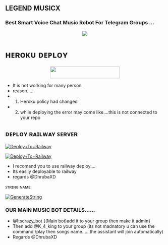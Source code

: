 ## LEGEND MUSICX

### Best Smart Voice Chat Music Robot For Telegram Groups ...


<p align="center"><a href="https://t.me/DhrubaXD"><img src="https://telegra.ph/file/8c3abf591121615cdef42.jpg"></a></p>


# ʜᴇʀoᴋᴜ ᴅᴇᴘʟᴏʏ
<p align="center"><a href="https://heroku.com/deploy?template=https://github.com/LEGENDARY-OS/AIMusicX"> <img src="https://img.shields.io/badge/Deploy%20To%20Heroku-grey?style=for-the-badge&logo=heroku" width="220" height="38.45"/></a></p>

- It is not working for many person 
- reason.....
- 1. Heroku policy had changed
- 2. while deploying the error may come like....this is not connected to your repo

## ᴅᴇᴘʟᴏʏ ʀᴀɪʟᴡᴀʏ ꜱᴇʀᴠᴇʀ </h4>

[![Deploy+To+Railway](https://railway.app/button.svg)](https://railway.app/new/template?template=https://github.com/LEGENDARY-OS/AIMusicX&envs=SESSION_NAME,BOT_TOKEN,BOT_NAME,API_ID,API_HASH,SUDO_USERS,DURATION_LIMIT)



[![Deploy+To+Railway](https://railway.app/button.svg)](https://railway.app/new/template?template=https://github.com/AOSOFJ/AIMusicX&envs=SESSION_NAME,BOT_TOKEN,BOT_NAME,API_ID,API_HASH,SUDO_USERS,DURATION_LIMIT)



- I recomand you to use railway deploy....
- Its easily deployable to railway
- regards @DhrubaXD


ꜱᴛʀɪɴɢ ɴᴀᴍᴇ:

[![GenerateString](https://img.shields.io/badge/repl.it-generateString-brown)](https://replit.com/@HEXOROP/eSportMusic)



### OUR MAIN MUSIC BOT DETAILS......
- @Itscrazy_bot {(Main bot)add it to your group then make it admin}
- Then add @K_4_king to your group (its not madnatory u can use the command /play then songs name..... the assistant will join automatically)
- Regards @DhrubaXD
